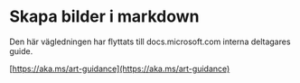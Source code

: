 # <a name="create-images-in-markdown"></a>Skapa bilder i markdown

Den här vägledningen har flyttats till docs.microsoft.com interna deltagares guide.

[https://aka.ms/art-guidance](https://aka.ms/art-guidance)
